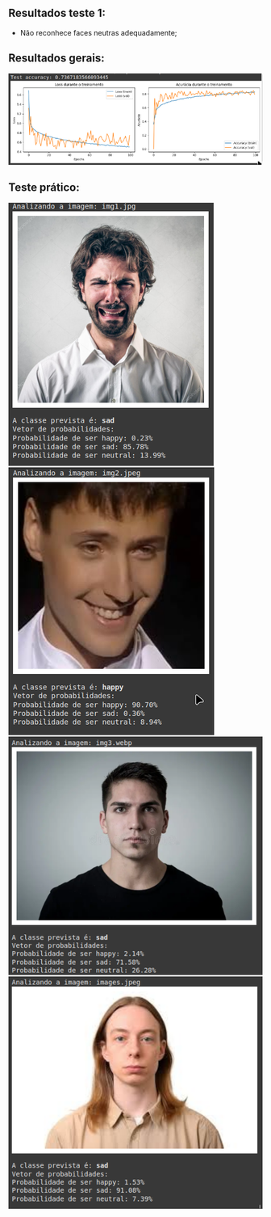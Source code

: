 ## Resultados teste 1:
- Não reconhece faces neutras adequadamente;

## Resultados gerais:
![](results/general_result.png)

## Teste prático:
![](results/img1_result.png)
![](results/img2_result.png)
![](results/img3_result.png)
![](results/images_result.png)